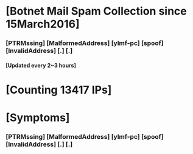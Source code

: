 # [Botnet Mail Spam Collection since 15March2016]
### [PTRMssing] [MalformedAddress] [ylmf-pc] [spoof] [InvalidAddress] [.] [.]
#### [Updated every 2~3 hours]

# [Counting 13417 IPs]

# [Symptoms] 
###   [PTRMssing] [MalformedAddress] [ylmf-pc] [spoof] [InvalidAddress] [.] [.]
